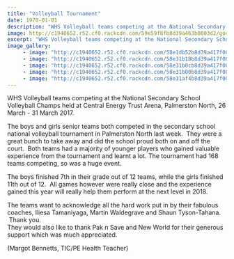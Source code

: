 ```yaml
---
title: "Volleyball Tournament"
date: 1970-01-01
description: "WHS Volleyball teams competing at the National Secondary School Volleyball Champs held at Central Energy Trust Arena, Palmerston North, 26 March - 31 March 2017..."
image: http://c1940652.r52.cf0.rackcdn.com/59e59f8fb8d39a463b0003d2/goodboysIMG_0282-Judah-faking.jpg
excerpt: "WHS Volleyball teams competing at the National Secondary School Volleyball Champs held at Central Energy Trust Arena, Palmerston North, 26 March - 31 March 2017."
image_gallery:
     - image: "http://c1940652.r52.cf0.rackcdn.com/58e1db52b8d39a417f0006df/17629841_771616379654137_2676009228426701831_n.jpg"
     - image: "http://c1940652.r52.cf0.rackcdn.com/58e31b18b8d39a417f0007af/IMG_0259-opening-ceremony.jpg"
     - image: "http://c1940652.r52.cf0.rackcdn.com/58e31b0cb8d39a417f0007ad/girlsIMG_0293-blocking.jpg"
     - image: "http://c1940652.r52.cf0.rackcdn.com/58e31b00b8d39a417f0007a9/girlsIMG_0287-on-defense.jpg"
     - image: "http://c1940652.r52.cf0.rackcdn.com/58e31af4b8d39a417f0007a7/girlsIMG_0286-Meghan-passing.jpg"
---
```


<p><span>WHS Volleyball teams competing at the National Secondary School Volleyball Champs held at Central Energy Trust Arena, Palmerston North, 26 March - 31 March 2017.</span></p>
<p><span>The boys and girls senior teams both competed in the secondary school national volleyball tournament in Palmerston North last week. &nbsp;They were a great bunch to take away and did the school proud&nbsp;both on and off the court. &nbsp;Both teams had a majority of younger players who gained valuable experience from the tournament and learnt a lot. The tournament had 168 teams competing, so was a huge event. &nbsp;</span></p>
<p><span>The boys finished 7th in their grade out of 12 teams, while the girls finished 11th out of 12. &nbsp;All games however were really close and the experience gained this year will really help them perform at the next level in 2018. &nbsp; </span></p>
<p><span>The teams want to acknowledge all the hard work put in by their fabulous coaches, Iliesa Tamaniyaga, Martin Waldegrave and Shaun Tyson-Tahana. &nbsp;Thank you. &nbsp; <br />They would also&nbsp;like to thank Pak n&nbsp;Save and New World for their generous support which was much appreciated.&nbsp;</span></p>
<p><span><span>(Margot Bennetts, TIC/PE Health Teacher)</span></span></p>

